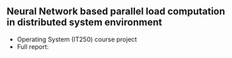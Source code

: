 ## Neural Network based parallel load computation in distributed system environment
- Operating System (IT250) course project
- Full report: 
